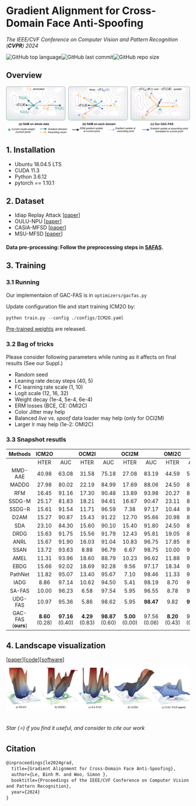 # Gradient Alignment for Cross-Domain Face Anti-Spoofing

*The IEEE/CVF Conference on Computer Vision and Pattern Recognition (**CVPR**) 2024* <br /> 


<img alt="GitHub top language" src="https://img.shields.io/github/languages/top/Leminhbinh0209/CVPR24-FAS?style=for-the-badge" height="25"><img alt="GitHub last commit" src="https://img.shields.io/github/last-commit/Leminhbinh0209/CVPR24-FAS?style=for-the-badge" height="25"><img alt="GitHub repo size" src="https://img.shields.io/github/repo-size/Leminhbinh0209/CVPR24-FAS?style=for-the-badge" height="25">

## Overview

<p align="center">
    <img src="asset/objective.png" width="900" alt="overall pipeline">
<p>

## 1. Installation
- Ubuntu 18.04.5 LTS
- CUDA 11.3
- Python 3.6.12
- pytorch == 1.10.1
## 2. Dataset

- Idiap Replay Attack [[paper](https://ieeexplore.ieee.org/document/6313548)]
- OULU-NPU [[paper](http://ieeexplore.ieee.org/document/7961798)]
- CASIA-MFSD [[paper](https://ieeexplore.ieee.org/document/6199754)]
- MSU-MFSD [[paper](http://biometrics.cse.msu.edu/Publications/Face/WenHanJain_FaceSpoofDetection_TIFS15.pdf)]

#### Data pre-processing: Follow the preprocessing steps in [SAFAS](https://github.com/sunyiyou/SAFAS).

## 3. Training

### 3.1 Running
Our implementaion of GAC-FAS is in `optimizers/gacfas.py`

Update configuration file and start training ICM2O by: 
```python
python train.py --config ./configs/ICM2O.yaml
```
[Pre-trained weights](https://o365skku-my.sharepoint.com/:f:/g/personal/bmle_o365_skku_edu/EjQwvQn7gbJArm3WAlAyKnIBw3kFxx0rYNWS5uSKeNRRvg?e=I78WKU) are released.


### 3.2 Bag of tricks
Please consider following parameters while runing as it affects on final results (See our Suppl.)
- Random seed
- Leaning rate decay steps (40, 5)
- FC learning rate scale (1, 10)
- Logit scale (12, 16, 32)
- Weight decay (1e-4, 5e-4, 6e-4)
- ERM losses (BCE, CE: OMI2C)
- Color Jitter may help
- Balanced _live vs. spoof_ data loader may help (only for OCI2M)
- Larger lr may help (1e-2: OMI2C) 

### 3.3 Snapshot resutls
| Methods | **ICM2O** |  | **OCM2I** |  | **OCI2M** |  | OMI2C |  |
| :---: | :---: | :---: | :---: | :---: | :---: | :---: | :---: | :---: |
|  | HTER | AUC |  HTER | AUC | HTER | AUC | HTER | AUC |
| MMD-AAE   | 40.98 | 63.08 | 31.58 | 75.18 | 27.08 | 83.19 | 44.59 | 58.29 |
| MADDG   | 27.98 | 80.02 | 22.19 | 84.99 | 17.69 | 88.06 | 24.50 | 84.51 |
| RFM   | 16.45 | 91.16 | 17.30 | 90.48 | 13.89 | 93.98 | 20.27 | 88.16 |
| SSDG-M   | 25.17 | 81.83 | 18.21 | 94.61 | 16.67 | 90.47 | 23.11 | 85.45 |
| SSDG-R   | 15.61 | 91.54 | 11.71 | 96.59 | 7.38 | 97.17 | 10.44 | 95.94 |
| D2AM | 15.27 | 90.87 | 15.43 | 91.22 | 12.70 | 95.66 | 20.98 | 85.58 |
| SDA   | 23.10 | 84.30 | 15.60 | 90.10 | 15.40 | 91.80 | 24.50 | 84.40 |
| DRDG  | 15.63 | 91.75 | 15.56 | 91.79 | 12.43 | 95.81 | 19.05 | 88.79 |
| ANRL  | 15.67 | 91.90 | 16.03 | 91.04 | 10.83 | 96.75 | 17.85 | 89.26 |
| SSAN   | 13.72 | 93.63 | 8.88 | 96.79 | 6.67 | 98.75 | 10.00 | 96.67 |
| AMEL   | 11.31 | 93.96 | 18.60 | 88.79 | 10.23 | 96.62 | 11.88 | 94.39 |
| EBDG   | 15.66 | 92.02 | 18.69 | 92.28 | 9.56 | 97.17 | 18.34 | 90.01 |
| PathNet   | 11.82 | 95.07 | 13.40 | 95.67 | 7.10 | 98.46 | 11.33 | 94.58 |
| IADG   | 8.86 | 97.14 | 10.62 | 94.50 | 5.41 | 98.19 | 8.70 | 96.40 |
| SA-FAS   | 10.00 | 96.23 | 6.58 | 97.54 | 5.95 | 96.55 | 8.78 | 95.37 |
| UDG-FAS  | 10.97 | 95.36 | 5.86 | 98.62 | 5.95 | **98.47** | 9.82 |**96.76** |
| GAC-FAS (**ours**) | **8.60** (0.28) | **97.16** (0.40) | **4.29** (0.83) | **98.87** (0.60) | **5.00** (0.00) | 97.56 (0.06) | **8.20** (0.43) | 95.16 (0.09) |
## 4. Landscape visualization 

[[paper](https://proceedings.neurips.cc/paper/7875-visualizing-the-loss-landscape-of-neural-nets.pdf)][[code](https://github.com/tomgoldstein/loss-landscape)][[software](http://paraview.org/)]

<p align="center">
    <img src="asset/loss_landscape.png" width="900" alt="overall pipeline">
<p>



#
*Star (⭐) if you find it useful, and consider to cite our work*  

## Citation
```
@inproceedings{le2024grad,
  title={Gradient Alignment for Cross-Domain Face Anti-Spoofing},
  author={Le, Binh M. and Woo, Simon },
  booktitle={Proceedings of the IEEE/CVF Conference on Computer Vision and Pattern Recognition},
  year={2024}
}
```
